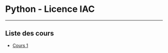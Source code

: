 # Python - Licence IAC
---

## Liste des cours

- [Cours 1](https://github.com/ColinSenot/LicenceIAC/tree/main/Python/Cours%201)